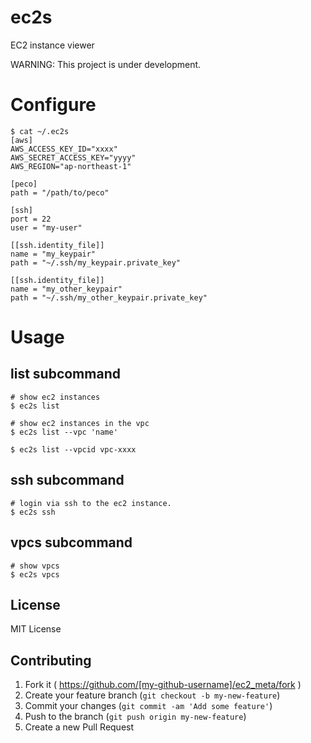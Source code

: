 # ec2s

EC2 instance viewer

WARNING: This project is under development.

# Configure

```
$ cat ~/.ec2s
[aws]
AWS_ACCESS_KEY_ID="xxxx"
AWS_SECRET_ACCESS_KEY="yyyy"
AWS_REGION="ap-northeast-1"

[peco]
path = "/path/to/peco"

[ssh]
port = 22
user = "my-user"

[[ssh.identity_file]]
name = "my_keypair"
path = "~/.ssh/my_keypair.private_key"

[[ssh.identity_file]]
name = "my_other_keypair"
path = "~/.ssh/my_other_keypair.private_key"
```

# Usage

## list subcommand

```
# show ec2 instances
$ ec2s list

# show ec2 instances in the vpc
$ ec2s list --vpc 'name'

$ ec2s list --vpcid vpc-xxxx
```

## ssh subcommand

```
# login via ssh to the ec2 instance.
$ ec2s ssh
```

## vpcs subcommand

```
# show vpcs
$ ec2s vpcs
```

## License

MIT License

## Contributing

1. Fork it ( https://github.com/[my-github-username]/ec2_meta/fork )
2. Create your feature branch (`git checkout -b my-new-feature`)
3. Commit your changes (`git commit -am 'Add some feature'`)
4. Push to the branch (`git push origin my-new-feature`)
5. Create a new Pull Request

